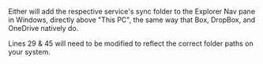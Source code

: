 Either will add the respective service's sync folder to the Explorer Nav pane in Windows, directly above "This PC", the same way that Box, DropBox, and OneDrive natively do.

Lines 29 & 45 will need to be modified to reflect the correct folder paths on your system.
